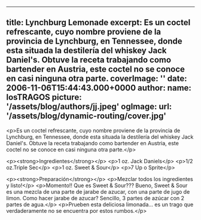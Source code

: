 
---
title: Lynchburg Lemonade
excerpt: Es un coctel refrescante, cuyo nombre proviene de la provincia de Lynchburg, en Tennessee, donde esta situada la destilería del whiskey Jack Daniel&#39;s. Obtuve la receta trabajando como bartender en Austria, este coctel no se conoce en casi ninguna otra parte.
coverImage: ''
date: 2006-11-06T15:44:43.000+0000
author:
  name: losTRAGOS
  picture: '/assets/blog/authors/jj.jpeg'
ogImage:
  url: '/assets/blog/dynamic-routing/cover.jpg'
---
  &lt;p&gt;Es un coctel refrescante, cuyo nombre proviene de la provincia de Lynchburg, en Tennessee, donde esta situada la destilería del whiskey Jack Daniel&#39;s. Obtuve la receta trabajando como bartender en Austria, este coctel no se conoce en casi ninguna otra parte.&lt;&#x2F;p&gt;


&lt;p&gt;&lt;strong&gt;Ingredientes&lt;&#x2F;strong&gt;&lt;&#x2F;p&gt;
&lt;p&gt;1 oz. Jack Daniels&lt;&#x2F;p&gt;
&lt;p&gt;1&#x2F;2 oz.Triple Sec&lt;&#x2F;p&gt;
&lt;p&gt;1 oz. Sweet &amp; Sour&lt;&#x2F;p&gt;
&lt;p&gt;7 Up o Sprite&lt;&#x2F;p&gt;

&lt;p&gt;&lt;strong&gt;Preparación&lt;&#x2F;strong&gt;&lt;&#x2F;p&gt;
&lt;p&gt;Mezclar todos los ingredientes y listo!&lt;&#x2F;p&gt;
&lt;p&gt;Momento!! Que es Sweet &amp; Sour??? Bueno, Sweet &amp; Sour es una mezcla de una parte de jarabe de azucar, con una parte de jugo de limon. Como hacer jarabe de azucar? Sencillo, 3 partes de azúcar con 2 partes de agua.&lt;&#x2F;p&gt;
&lt;p&gt;Prueben esta deliciosa limonada... es un trago que verdaderamente no se encuentra por estos rumbos.&lt;&#x2F;p&gt;
